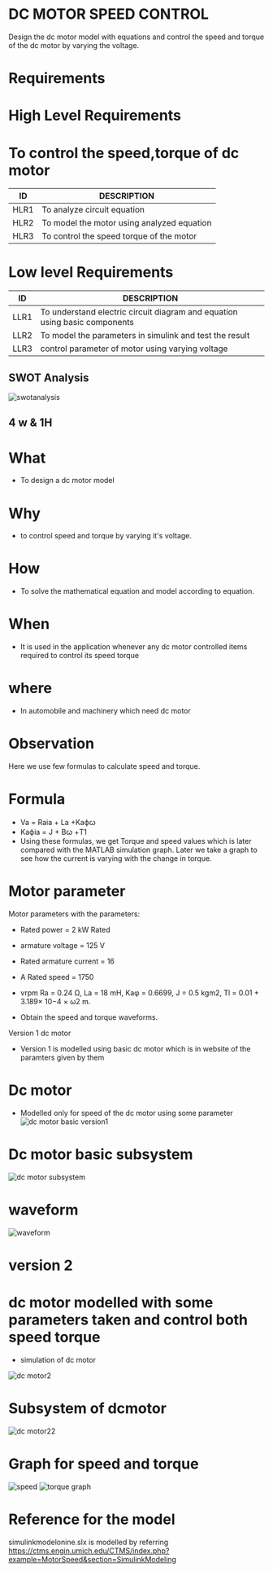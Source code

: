 # DC MOTOR SPEED CONTROL
Design the dc motor model with equations and control the speed and torque of the dc motor by varying the voltage.
# Requirements
# High Level Requirements
# To control the speed,torque  of dc motor
|ID|DESCRIPTION|
|---|---|
|HLR1|To analyze circuit equation|
|HLR2|To model the motor using analyzed equation|
|HLR3|To control the speed torque of the motor|

# Low level Requirements
|ID | DESCRIPTION|
|---|---|
|LLR1|To understand electric circuit diagram and equation  using basic components|
|LLR2| To model the parameters in simulink and test the result|
|LLR3| control parameter of motor using varying voltage|

## SWOT Analysis

![swotanalysis](https://user-images.githubusercontent.com/89115879/160097410-1357c70b-a3b8-4579-b692-ef1964fbe303.PNG)

## 4 w & 1H
# What
* To design a dc motor model 
# Why
* to control speed and torque by varying it's voltage.
# How
* To solve the mathematical equation and model according to equation.
# When
* It is used in the application whenever any dc motor controlled items required to control its speed torque
# where
* In automobile and machinery which need dc motor 

# Observation
Here we use few formulas to calculate speed and torque.
# Formula
* Va = Raia + La +Kaфꙍ
* Kaфia = J + Bꙍ +T1
* Using these formulas, we get Torque and speed values which is later compared with the MATLAB simulation graph.
Later we take a graph to see how the current is varying with the change in torque. 

# Motor parameter
Motor parameters with the parameters: 
* Rated power = 2 kW Rated
* armature voltage = 125 V 
* Rated armature current = 16 
* A Rated speed = 1750
* vrpm Ra = 0.24 Ω, La = 18 mH, Kaφ = 0.6699, J = 0.5 kgm2, Tl = 0.01 + 3.189× 10−4 × ω2 m. 

* Obtain the speed and torque waveforms.

Version 1 dc motor

* Version 1 is modelled using basic dc motor which is in website of the paramters given by them
# Dc motor 
* Modelled only for speed of the dc motor using some parameter
![dc motor basic version1](https://user-images.githubusercontent.com/89115879/160168952-3e6ccfa3-8923-4da0-9d21-db5642e508b1.PNG)
# Dc motor basic subsystem
![dc motor subsystem](https://user-images.githubusercontent.com/89115879/160169092-9d853192-7e63-4b0b-82e2-3a2f03836121.PNG)
# waveform
![waveform](https://user-images.githubusercontent.com/89115879/160169131-d4200eb9-6a46-455d-9a68-2a2a29dfc0c6.PNG)


# version 2
# dc motor modelled with some parameters taken and control both speed torque
* simulation of dc motor 

![dc motor2](https://user-images.githubusercontent.com/89115879/160173366-20ff7490-2855-42aa-8fae-245f04cbb9bb.PNG)

# Subsystem of dcmotor
![dc motor22](https://user-images.githubusercontent.com/89115879/160173430-002ff4bc-5122-4725-82e7-1a84829d0de2.PNG)

# Graph for speed and torque
![speed](https://user-images.githubusercontent.com/89115879/160173901-77618374-1fcc-4904-a790-751a0e4254c6.PNG)
![torque graph](https://user-images.githubusercontent.com/89115879/160173589-cd500d4f-674e-47c8-8d06-5f700eddcbfd.PNG)
# Reference for the model
 
simulinkmodelonine.slx is modelled by referring https://ctms.engin.umich.edu/CTMS/index.php?example=MotorSpeed&section=SimulinkModeling